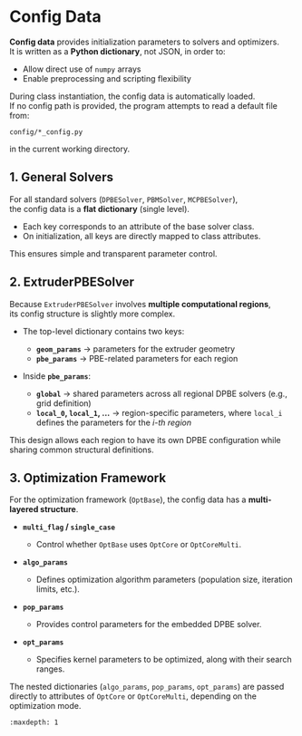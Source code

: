# Config Data

**Config data** provides initialization parameters to solvers and optimizers.  
It is written as a **Python dictionary**, not JSON, in order to:  

- Allow direct use of `numpy` arrays  
- Enable preprocessing and scripting flexibility  

During class instantiation, the config data is automatically loaded.  
If no config path is provided, the program attempts to read a default file from:

```
config/*_config.py
```

in the current working directory.


## 1. General Solvers

For all standard solvers (`DPBESolver`, `PBMSolver`, `MCPBESolver`),  
the config data is a **flat dictionary** (single level).  

- Each key corresponds to an attribute of the base solver class.  
- On initialization, all keys are directly mapped to class attributes.  

This ensures simple and transparent parameter control.


## 2. ExtruderPBESolver

Because `ExtruderPBESolver` involves **multiple computational regions**,  
its config structure is slightly more complex.  

- The top-level dictionary contains two keys:
  - **`geom_params`** → parameters for the extruder geometry  
  - **`pbe_params`** → PBE-related parameters for each region  

- Inside **`pbe_params`**:
  - **`global`** → shared parameters across all regional DPBE solvers (e.g., grid definition)  
  - **`local_0`, `local_1`, ...** → region-specific parameters, where `local_i` defines the parameters for the *i-th region*  

This design allows each region to have its own DPBE configuration while sharing common structural definitions.


## 3. Optimization Framework

For the optimization framework (`OptBase`), the config data has a **multi-layered structure**.  

- **`multi_flag` / `single_case`**  
  - Control whether `OptBase` uses `OptCore` or `OptCoreMulti`.  

- **`algo_params`**  
  - Defines optimization algorithm parameters (population size, iteration limits, etc.).  

- **`pop_params`**  
  - Provides control parameters for the embedded DPBE solver.  

- **`opt_params`**  
  - Specifies kernel parameters to be optimized, along with their search ranges.  

The nested dictionaries (`algo_params`, `pop_params`, `opt_params`) are passed directly to attributes of `OptCore` or `OptCoreMulti`, depending on the optimization mode.

```{toctree}
:maxdepth: 1

```
